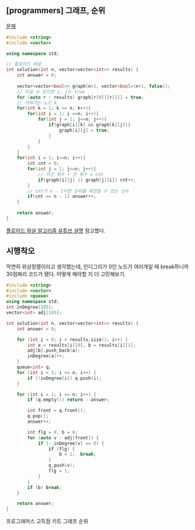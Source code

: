 ## [programmers] 그래프, 순위

[문제](https://programmers.co.kr/learn/courses/30/lessons/49191)



```c++
#include <string>
#include <vector>

using namespace std;

// 플로이드 와샬
int solution(int n, vector<vector<int>> results) {
    int answer = 0;
    
    vector<vector<bool>> graph(n+1, vector<bool>(n+1, false));
    // 이길 수 있으면 i, j는 true
    for (auto r : results) graph[r[0]][r[1]] = true;
    // 거쳐가는 노드 k
    for(int k = 1; k <= n; k++){
        for(int i = 1; i <=n; i++){
            for(int j = 1; j<=n; j++){
                if(graph[i][k] && graph[k][j]){
                    graph[i][j] = true;
                }
            }
        }        
    }
    for(int i = 1; i<=n; i++){
        int cnt = 0;
        for(int j = 1; j<=n; j++){
            // 이긴 횟수 + 진 횟수 = cnt
            if(graph[i][j] || graph[j][i]) cnt++;
        }
        // cnt가 n - 1이면 순위를 확정할 수 있는 선수
        if(cnt == n - 1) answer++;
    }
    
    return answer;
}
```

[플로이드 와샬 알고리즘 유튜브 설명](https://youtu.be/9574GHxCbKc?list=PLRx0vPvlEmdDHxCvAQS1_6XV4deOwfVrz) 참고했다.



## 시행착오

막연히 위상정렬이라고 생각했는데, 인디그리가 0인 노드가 여러개일 때 break하니까 30점짜리 코드가 됐다. 어떻게 해야할 지 더 고민해보기.

```c++
#include <string>
#include <vector>
#include <queue>
using namespace std;
int inDegree[105];
vector<int> adj[105];

int solution(int n, vector<vector<int>> results) {
	int answer = 0;

	for (int i = 0; i < results.size(); i++) {
		int a = results[i][0], b = results[i][1];
		adj[b].push_back(a);
		inDegree[a]++;
	}
	queue<int> q;
	for (int i = 1; i <= n; i++) {
		if (!inDegree[i]) q.push(i);
	}

	for (int i = 1; i <= n; i++) {
		if (q.empty()) return --answer;

		int front = q.front();
		q.pop();
		answer++;

		int flg = 0, b = 0;
		for (auto v : adj[front]) {
			if (--inDegree[v] == 0) {
				if (flg) {
					b = 1;  break;
				}
				q.push(v);
				flg = 1;
			}
		}
		if (b) break;
	}

	return answer;
}
```





프로그래머스 고득점 키트 그래프 순위

